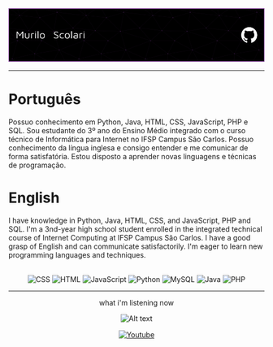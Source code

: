 <div align="left">

<img src="./github-header-image.png" alt="header">


 
<hr>  
<p align="left">
  <h1>Português</h1>
Possuo conhecimento em Python, Java, HTML, CSS, JavaScript, PHP e SQL. Sou estudante do 3º ano do Ensino Médio integrado com o curso técnico de Informática para Internet no IFSP Campus São Carlos. Possuo conhecimento da língua inglesa e consigo entender e me comunicar de forma satisfatória. Estou disposto a aprender novas linguagens e técnicas de programação.
  <h1>English</h1>
  I have knowledge in Python, Java, HTML, CSS, and JavaScript, PHP and SQL. I'm a 3nd-year high school student enrolled in the integrated technical course of Internet Computing at IFSP Campus São Carlos. I have a good grasp of English and can communicate satisfactorily. I'm eager to learn new programming languages and techniques.
  
 </p>
 <div style="display: inline_block align: center;text-align:center"> <br>
 <img src="https://img.shields.io/badge/CSS-3%2B-blue?logo=css3&logoColor=white" alt="CSS">
 <img src="https://img.shields.io/badge/HTML-5%2B-orange?logo=html5&logoColor=white" alt="HTML">    
 <img src="https://img.shields.io/badge/JavaScript-ES6%2B-yellow?logo=javascript&logoColor=white" alt="JavaScript">
 <img src="https://img.shields.io/badge/Python-3.6%2B-blue?logo=python&logoColor=white" alt="Python">
 <img src="https://img.shields.io/badge/MySQL-8.0%2B-blue?logo=mysql&logoColor=white" alt="MySQL"> 	
 <img src="https://img.shields.io/badge/Java-11%2B-red?logo=java&logoColor=white" alt="Java">
 <img src="https://img.shields.io/badge/PHP-7.4%2B-blue?logo=php&logoColor=white" alt="PHP">
</div>

<hr>
<!---
<div align="center">
<img src="./42634073306d3a03bf67cbcd4dc270ae1410383808_full.gif" alt="anime guy typing like crazy" title="me lmao" width="380px">
<img src="https://raw.githubusercontent.com/cat-milk/Anime-Girls-Holding-Programming-Books/master/Python/Aoba_Suzukaze_techgo_Python_For_Beginners.png" alt="anime girl reading a book named 'Python For Beginners' " width="380px">
</div>
-->

<div align="center">
  
  <p>
  what i'm listening now
  </p
  
  ![Alt text](https://spotify-recently-played-readme.vercel.app/api?user=murilovazscolari6-br)
</div>
    
<div align="center">
    <a href="https://www.youtube.com/user/murilovazscolari6" target="blank"><img align="center" src="https://cdn.jsdelivr.net/npm/simple-icons@3.0.1/icons/youtube.svg" alt="Youtube" height="30" width="40"" /></a>
     </div>





